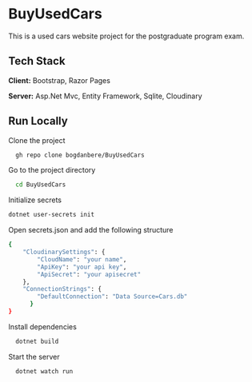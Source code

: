 
# BuyUsedCars

This is a used cars website project for the postgraduate program exam.


## Tech Stack

**Client:** Bootstrap, Razor Pages

**Server:** Asp.Net Mvc, Entity Framework, Sqlite, Cloudinary


## Run Locally

Clone the project

```bash
  gh repo clone bogdanbere/BuyUsedCars
```

Go to the project directory

```bash
  cd BuyUsedCars
```
Initialize secrets
```bash
dotnet user-secrets init
```

Open secrets.json and add the following structure
```bash
{
    "CloudinarySettings": {
        "CloudName": "your name",
        "ApiKey": "your api key",
        "ApiSecret": "your apisecret"
    },
    "ConnectionStrings": {
        "DefaultConnection": "Data Source=Cars.db"
      }
}
```

Install dependencies

```bash
  dotnet build
```

Start the server

```bash
  dotnet watch run
```


